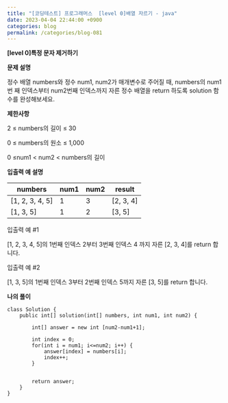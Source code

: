 ```yaml
---
title: "[코딩테스트] 프로그래머스  [level 0]배열 자르기 - java"
date: 2023-04-04 22:44:00 +0900
categories: blog
permalink: /categories/blog-081
---
```



**[level 0]특정 문자 제거하기**



**문제 설명**

정수 배열 numbers와 정수 num1, num2가 매개변수로 주어질 때, numbers의 num1번 째 인덱스부터 num2번째 인덱스까지 자른 정수 배열을 return 하도록 solution 함수를 완성해보세요.





**제한사항**

2 ≤ numbers의 길이 ≤ 30

0 ≤ numbers의 원소 ≤ 1,000

0 ≤num1 < num2 < numbers의 길이


**입출력 예 설명**

|numbers|	num1|	num2|	result|
|------|---|---|---|
|[1, 2, 3, 4, 5]|	1|	3	|[2, 3, 4]|
|[1, 3, 5]|	1|	2	|[3, 5]|


입출력 예 #1

[1, 2, 3, 4, 5]의 1번째 인덱스 2부터 3번째 인덱스 4 까지 자른 [2, 3, 4]를 return 합니다.

입출력 예 #2

[1, 3, 5]의 1번째 인덱스 3부터 2번째 인덱스 5까지 자른 [3, 5]를 return 합니다.


**나의 풀이**

```
class Solution {
    public int[] solution(int[] numbers, int num1, int num2) {
        
        int[] answer = new int [num2-num1+1];
		
		int index = 0;
		for(int i = num1; i<=num2; i++) {
			answer[index] = numbers[i];
			index++;
		}
		
        
        return answer;
    }
}

```


